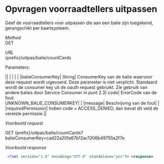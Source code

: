 ---
---

# Opvragen voorraadtellers uitpassen

Geef de voorraadtellers voor uitpassen die aan een balie zijn toegekend, gerangschikt per kaartsysteem.

_Method_<br> GET

_URL_<br> {prefix}/uitpas/balie/countCards

Parameters:

 

|| | | | |
|balieConsumerKey| String| ConsumerKey van de balie waarvoor deze request wordt uigevoerd. Deze parameter is niet verplicht. Standaard wordt de consumer key uit de oauth request gebruikt. Zie gebruik van andere balies door Service Consumer in punt 2.3| code| ErrorCode van de fout:<br> UNKNOWN\_BALIE\_CONSUMERKEY| |
|message| Beschrijving van de fout| |
|requiredPermission| Indien code = ACCESS\_DENIED, dan bevat dit veld de vereiste permissie.||

_Voorbeeld request_

GET {prefix}/uitpas/balie/countCards?balieConsumerKey=cad22a20fa67b12ac1306b49755a2f7e

_Voorbeeld response_


~~~xml
 <?xml version="1.0" encoding="UTF-8" standalone="yes"?> <response> 	<counters>     	<counter>         	<status>SENT_TO_BALIE</status>         	<kansenstatuut>false</kansenstatuut>         	<count>0</count> 			<cardSystem> 				<id>1</id> 				<name>HELA</name> 			</cardSystem>     	</counter>     	<counter>         	<status>SENT_TO_BALIE</status>         	<kansenstatuut>true</kansenstatuut>         	<count>0</count> 			<cardSystem> 				<id>1</id> 				<name>HELA</name> 			</cardSystem>     	</counter>     	<counter>         	<status>LOCAL_STOCK</status>         	<kansenstatuut>false</kansenstatuut>         	<count>3</count> 			<cardSystem> 				<id>1</id> 				<name>HELA</name> 			</cardSystem>     	</counter>     	<counter>         	<status>LOCAL_STOCK</status>         	<kansenstatuut>true</kansenstatuut>         	<count>4</count> 			<cardSystem> 				<id>1</id> 				<name>HELA</name> 			</cardSystem>     	</counter> 	</counters> </response>
~~~
